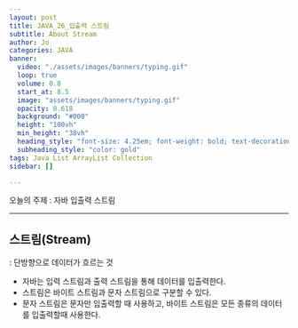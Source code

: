 ```yaml
---
layout: post
title: JAVA_26_입출력 스트림
subtitle: About Stream
author: Jo
categories: JAVA
banner:
  video: "./assets/images/banners/typing.gif"
  loop: true
  volume: 0.8
  start_at: 8.5
  image: "assets/images/banners/typing.gif"
  opacity: 0.618
  background: "#000"
  height: "100vh"
  min_height: "38vh"
  heading_style: "font-size: 4.25em; font-weight: bold; text-decoration: underline"
  subheading_style: "color: gold"
tags: Java List ArrayList Collection
sidebar: []

---
```


오늘의 주제 : 자바 입출력 스트림 <br>
 * * *
 ## 스트림(Stream)
: 단방향으로 데이터가 흐르는 것<br>
- 자바는 입력 스트림과 출력 스트림을 통해 데이터를 입출력한다.<br>
- 스트림은 바이트 스트림과 문자 스트림으로 구분할 수 있다.<br>
- 문자 스트림은 문자만 입출력할 때 사용하고, 바이트 스트림은 모든 종류의 데이터를 입출력할때 사용한다.<br>




